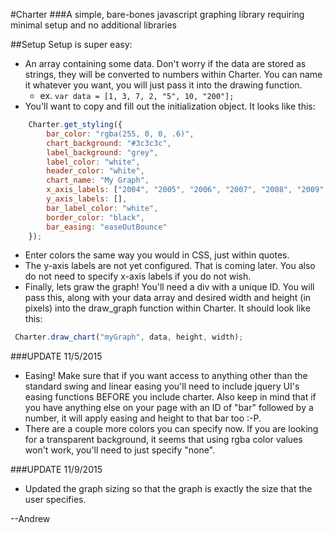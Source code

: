 #Charter
###A simple, bare-bones javascript graphing library requiring minimal setup and no additional libraries

##Setup
Setup is super easy:
+ An array containing some data. Don't worry if the data are stored as strings, they will be converted to numbers within Charter. You can name it whatever you want, you will just pass it into the drawing function.
	- ex. `var data = [1, 3, 7, 2, "5", 10, "200"];`
+ You'll want to copy and fill out the initialization object. It looks like this:
```    javascript
	Charter.get_styling({
        bar_color: "rgba(255, 0, 0, .6)",
        chart_background: "#3c3c3c",
        label_background: "grey",
        label_color: "white",
        header_color: "white",
        chart_name: "My Graph",
        x_axis_labels: ["2004", "2005", "2006", "2007", "2008", "2009", "2010", "2011", "2012", "2013", "2014", "2015"],
        y_axis_labels: [],
        bar_label_color: "white",
        border_color: "black",
        bar_easing: "easeOutBounce"
    });
```
+ Enter colors the same way you would in CSS, just within quotes.
+ The y-axis labels are not yet configured. That is coming later. You also do not need to specify x-axis labels if you do not wish.
+ Finally, lets graw the graph! You'll need a div with a unique ID. You will pass this, along with your data array and desired width and height (in pixels) into the draw_graph function within Charter. It should look like this:
``` javascript
 Charter.draw_chart("myGraph", data, height, width);
```
###UPDATE 11/5/2015
+ Easing! Make sure that if you want access to anything other than the standard swing and linear easing you'll need to include jquery UI's easing functions BEFORE you include charter. Also keep in mind that if you have anything else on your page with an ID of "bar" followed by a number, it will apply easing and height to that bar too :-P.
+ There are a couple more colors you can specify now. If you are looking for a transparent background, it seems that using rgba color values won't work, you'll need to just specify "none".

###UPDATE 11/9/2015
+ Updated the graph sizing so that the graph is exactly the size that the user specifies.

--Andrew
